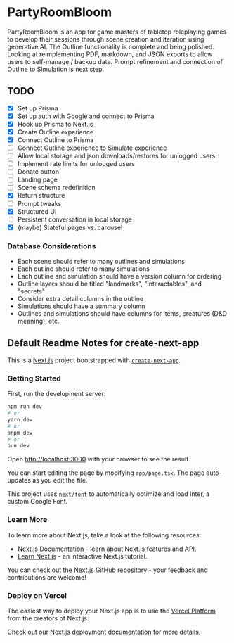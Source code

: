 # PartyRoomBloom

PartyRoomBloom is an app for game masters of tabletop roleplaying games to develop their sessions through scene creation and iteration using generative AI. The Outline functionality is complete and being polished. Looking at reimplementing PDF, markdown, and JSON exports to allow users to self-manage / backup data. Prompt refinement and connection of Outline to Simulation is next step.

## TODO

- [x] Set up Prisma
- [x] Set up auth with Google and connect to Prisma
- [x] Hook up Prisma to Next.js
- [x] Create Outline experience
- [x] Connect Outline to Prisma
- [ ] Connect Outline experience to Simulate experience
- [ ] Allow local storage and json downloads/restores for unlogged users
- [ ] Implement rate limits for unlogged users
- [ ] Donate button
- [ ] Landing page
- [ ] Scene schema redefinition
- [x] Return structure
- [ ] Prompt tweaks
- [x] Structured UI
- [ ] Persistent conversation in local storage
- [x] (maybe) Stateful pages vs. carousel

### Database Considerations

- Each scene should refer to many outlines and simulations
- Each outline should refer to many simulations
- Each outline and simulation should have a version column for ordering
- Outline layers should be titled "landmarks", "interactables", and "secrets"
- Consider extra detail columns in the outline
- Simulations should have a summary column
- Outlines and simulations should have columns for items, creatures (D&D meaning), etc.

## Default Readme Notes for create-next-app

This is a [Next.js](https://nextjs.org/) project bootstrapped with [`create-next-app`](https://github.com/vercel/next.js/tree/canary/packages/create-next-app).

### Getting Started

First, run the development server:

```bash
npm run dev
# or
yarn dev
# or
pnpm dev
# or
bun dev
```

Open [http://localhost:3000](http://localhost:3000) with your browser to see the result.

You can start editing the page by modifying `app/page.tsx`. The page auto-updates as you edit the file.

This project uses [`next/font`](https://nextjs.org/docs/basic-features/font-optimization) to automatically optimize and load Inter, a custom Google Font.

### Learn More

To learn more about Next.js, take a look at the following resources:

- [Next.js Documentation](https://nextjs.org/docs) - learn about Next.js features and API.
- [Learn Next.js](https://nextjs.org/learn) - an interactive Next.js tutorial.

You can check out [the Next.js GitHub repository](https://github.com/vercel/next.js/) - your feedback and contributions are welcome!

### Deploy on Vercel

The easiest way to deploy your Next.js app is to use the [Vercel Platform](https://vercel.com/new?utm_medium=default-template&filter=next.js&utm_source=create-next-app&utm_campaign=create-next-app-readme) from the creators of Next.js.

Check out our [Next.js deployment documentation](https://nextjs.org/docs/deployment) for more details.
